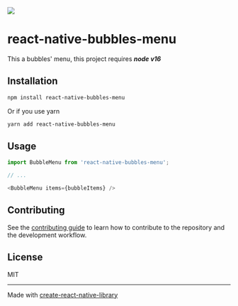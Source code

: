 ![](https://media0.giphy.com/media/I9Fhdj7aMggzsXlCDi/giphy.gif?cid=790b7611b026257ce4f602030445521fbc46c2042e776a52&rid=giphy.gif&ct=g)

# react-native-bubbles-menu

This a bubbles' menu, this project requires <b><i>node v16</i></b>

## Installation

```sh
npm install react-native-bubbles-menu
```

Or if you use yarn
```sh
yarn add react-native-bubbles-menu
```

## Usage

```js
import BubbleMenu from 'react-native-bubbles-menu';

// ...

<BubbleMenu items={bubbleItems} />
```

## Contributing

See the [contributing guide](CONTRIBUTING.md) to learn how to contribute to the repository and the development workflow.

## License

MIT

---

Made with [create-react-native-library](https://github.com/callstack/react-native-builder-bob)
